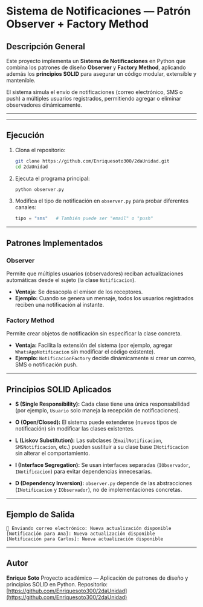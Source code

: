 #  Sistema de Notificaciones — Patrón Observer + Factory Method

##  Descripción General

Este proyecto implementa un **Sistema de Notificaciones** en Python que combina los patrones de diseño **Observer** y **Factory Method**, aplicando además los **principios SOLID** para asegurar un código modular, extensible y mantenible.

El sistema simula el envío de notificaciones (correo electrónico, SMS o push) a múltiples usuarios registrados, permitiendo agregar o eliminar observadores dinámicamente.

---



---

##  Ejecución

1. Clona el repositorio:

   ```bash
   git clone https://github.com/Enriquesoto300/2daUnidad.git
   cd 2daUnidad
   ```

2. Ejecuta el programa principal:

   ```bash
   python observer.py
   ```

3. Modifica el tipo de notificación en `observer.py` para probar diferentes canales:

   ```python
   tipo = "sms"   # También puede ser "email" o "push"
   ```

---

##  Patrones Implementados

###  **Observer**

Permite que múltiples usuarios (observadores) reciban actualizaciones automáticas desde el sujeto (la clase `Notificacion`).

* **Ventaja:** Se desacopla el emisor de los receptores.
* **Ejemplo:** Cuando se genera un mensaje, todos los usuarios registrados reciben una notificación al instante.

###  **Factory Method**

Permite crear objetos de notificación sin especificar la clase concreta.

* **Ventaja:** Facilita la extensión del sistema (por ejemplo, agregar `WhatsAppNotificacion` sin modificar el código existente).
* **Ejemplo:** `NotificacionFactory` decide dinámicamente si crear un correo, SMS o notificación push.

---

##  Principios SOLID Aplicados

* **S (Single Responsibility):**
  Cada clase tiene una única responsabilidad (por ejemplo, `Usuario` solo maneja la recepción de notificaciones).

* **O (Open/Closed):**
  El sistema puede extenderse (nuevos tipos de notificación) sin modificar las clases existentes.

* **L (Liskov Substitution):**
  Las subclases (`EmailNotificacion`, `SMSNotificacion`, etc.) pueden sustituir a su clase base `INotificacion` sin alterar el comportamiento.

* **I (Interface Segregation):**
  Se usan interfaces separadas (`IObservador`, `INotificacion`) para evitar dependencias innecesarias.

* **D (Dependency Inversion):**
  `observer.py` depende de las abstracciones (`INotificacion` y `IObservador`), no de implementaciones concretas.

---

##  Ejemplo de Salida

```
📧 Enviando correo electrónico: Nueva actualización disponible 
[Notificación para Ana]: Nueva actualización disponible 
[Notificación para Carlos]: Nueva actualización disponible 
```

---

##  Autor

**Enrique Soto**
Proyecto académico — Aplicación de patrones de diseño y principios SOLID en Python.
Repositorio: [https://github.com/Enriquesoto300/2daUnidad](https://github.com/Enriquesoto300/2daUnidad)
